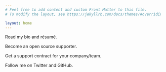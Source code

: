 ```yaml
---
# Feel free to add content and custom Front Matter to this file.
# To modify the layout, see https://jekyllrb.com/docs/themes/#overriding-theme-defaults

layout: home
---
```


Read my bio and résumé.

Become an open source supporter.

Get a support contract for your company/team.

Follow me on Twitter and GitHub.
